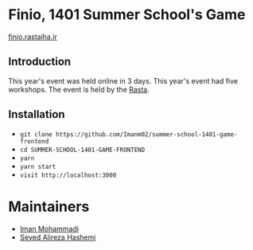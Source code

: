 # Finio, 1401 Summer School's Game

[finio.rastaiha.ir](https://finio.rastaiha.ir/)

## Introduction
This year's event was held online in 3 days.
This year's event had five workshops.
The event is held by the [Rasta](https://rastaiha.ir/).

## Installation

- `git clone https://github.com/Imanm02/summer-school-1401-game-frontend`
- `cd SUMMER-SCHOOL-1401-GAME-FRONTEND`
- `yarn`
- `yarn start`
- `visit http://localhost:3000`

# Maintainers
- [Iman Mohammadi](https://github.com/Imanm02)
- [Seyed Alireza Hashemi](https://github.com/AmooHashem)
